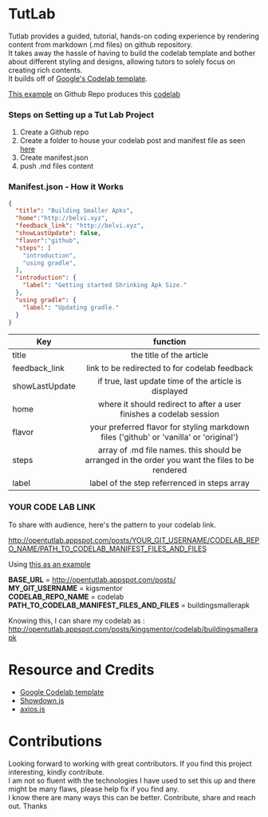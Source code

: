 # TutLab
Tutlab provides a guided, tutorial, hands-on coding experience by rendering content from markdown (.md files) on github repository.<br/>
It takes away the hassle of having to build the codelab template and bother about different styling and designs, allowing tutors to solely focus on creating rich contents.<br/>
It builds off of [Google's Codelab template](https://github.com/googlecodelabs/codelab-components).

[This  example](https://github.com/KingsMentor/codelab/tree/master/buildingsmallerapk) on Github Repo produces
this [codelab](http://opentutlab.appspot.com/posts/kingsmentor/codelab/buildingsmallerapk)

### Steps on Setting up a Tut Lab Project

1. Create a Github repo
2. Create a folder to house your codelab post and manifest file as seen [here](https://github.com/KingsMentor/codelab/)
3. Create manifest.json
4. push .md files content 

### Manifest.json - How it Works
```json
{
  "title": "Building Smaller Apks",
  "home":"http://belvi.xyz",
  "feedback_link": "http://belvi.xyz",
  "showLastUpdate": false,
  "flavor":"github",
  "steps": [
    "introduction",
    "using gradle",
  ],
  "introduction": {
    "label": "Getting started Shrinking Apk Size."
  },
  "using gradle": {
    "label": "Updating gradle."
  }
}
```

| Key        | function           |
| ------------- |:-------------:| 
| title  | the title of the article |
| feedback_link  | link to be redirected to for codelab feedback |
| showLastUpdate  | if true, last update time of the article is displayed |
| home      | where it should redirect to after a user finishes a codelab session    |  
| flavor | your preferred flavor for styling markdown files ('github' or 'vanilla' or 'original')  |  
| steps  | array of .md file names. this should be arranged in the order you want the files to be rendered |
| label  | label of the step referrenced in steps array |

### YOUR CODE LAB LINK
To share with audience, here's the pattern to your codelab link.

http://opentutlab.appspot.com/posts/YOUR_GIT_USERNAME/CODELAB_REPO_NAME/PATH_TO_CODELAB_MANIFEST_FILES_AND_FILES

Using [this as an example](https://github.com/KingsMentor/codelab)

**BASE_URL**                                          =    http://opentutlab.appspot.com/posts/ <br/>
**MY_GIT_USERNAME**                                   =    kigsmentor <br/>
**CODELAB_REPO_NAME**                                 =    codelab <br/>
**PATH_TO_CODELAB_MANIFEST_FILES_AND_FILES**          =    buildingsmallerapk

Knowing this, I can share my codelab as : http://opentutlab.appspot.com/posts/kingsmentor/codelab/buildingsmallerapk

# Resource and Credits
* [Google Codelab template](https://github.com/googlecodelabs/codelab-components)
* [Showdown.js](https://github.com/showdownjs/showdown)
* [axios.js](https://github.com/mzabriskie/axios)

# Contributions

Looking forward to working with great contributors. If you find this project interesting, kindly contribute.<br/>
I am not so fluent with the technologies I have used to set this up and there might be many flaws, please help fix if you find any.<br/>
I know there are many ways this can be better. Contribute, share and reach out. Thanks

